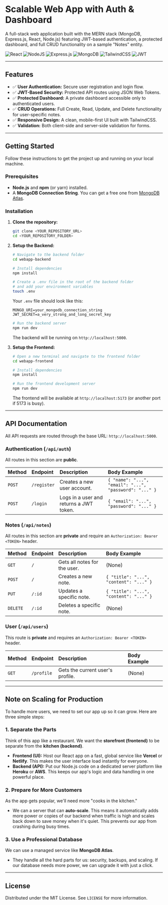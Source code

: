 # Scalable Web App with Auth & Dashboard

A full-stack web application built with the MERN stack (MongoDB, Express.js, React, Node.js) featuring JWT-based authentication, a protected dashboard, and full CRUD functionality on a sample "Notes" entity.

![React](https://img.shields.io/badge/react-%2320232a.svg?style=for-the-badge&logo=react&logoColor=%2361DAFB)
![NodeJS](https://img.shields.io/badge/node.js-6DA55F?style=for-the-badge&logo=node.js&logoColor=white)
![Express.js](https://img.shields.io/badge/express.js-%23404d59.svg?style=for-the-badge&logo=express&logoColor=%2361DAFB)
![MongoDB](https://img.shields.io/badge/MongoDB-%234ea94b.svg?style=for-the-badge&logo=mongodb&logoColor=white)
![TailwindCSS](https://img.shields.io/badge/tailwindcss-%2338B2AC.svg?style=for-the-badge&logo=tailwind-css&logoColor=white)
![JWT](https://img.shields.io/badge/JWT-black?style=for-the-badge&logo=JSON%20web%20tokens)

---

## Features

-   ✅ **User Authentication:** Secure user registration and login flow.
-   ✅ **JWT-Based Security:** Protected API routes using JSON Web Tokens.
-   ✅ **Protected Dashboard:** A private dashboard accessible only to authenticated users.
-   ✅ **CRUD Operations:** Full Create, Read, Update, and Delete functionality for user-specific notes.
-   ✅ **Responsive Design:** A clean, mobile-first UI built with TailwindCSS.
-   ✅ **Validation:** Both client-side and server-side validation for forms.

---

## Getting Started

Follow these instructions to get the project up and running on your local machine.

### Prerequisites

-   **Node.js** and **npm** (or yarn) installed.
-   A **MongoDB Connection String**. You can get a free one from [MongoDB Atlas](https://www.mongodb.com/cloud/atlas).

### Installation

1.  **Clone the repository:**
    ```sh
    git clone <YOUR_REPOSITORY_URL>
    cd <YOUR_REPOSITORY_FOLDER>
    ```

2.  **Setup the Backend:**
    ```sh
    # Navigate to the backend folder
    cd webapp-backend

    # Install dependencies
    npm install

    # Create a .env file in the root of the backend folder
    # and add your environment variables
    touch .env
    ```
    Your `.env` file should look like this:
    ```
    MONGO_URI=your_mongodb_connection_string
    JWT_SECRET=a_very_strong_and_long_secret_key
    ```
    ```sh
    # Run the backend server
    npm run dev
    ```
    The backend will be running on `http://localhost:5000`.

3.  **Setup the Frontend:**
    ```sh
    # Open a new terminal and navigate to the frontend folder
    cd webapp-frontend

    # Install dependencies
    npm install

    # Run the frontend development server
    npm run dev
    ```
    The frontend will be available at `http://localhost:5173` (or another port if 5173 is busy).

---

## API Documentation

All API requests are routed through the base URL: `http://localhost:5000`.

### Authentication (`/api/auth`)

All routes in this section are **public**.

| Method | Endpoint    | Description                               | Body Example                                     |
| :----- | :---------- | :---------------------------------------- | :----------------------------------------------- |
| `POST` | `/register` | Creates a new user account.               | `{ "name": "...", "email": "...", "password": "..." }` |
| `POST` | `/login`    | Logs in a user and returns a JWT token.   | `{ "email": "...", "password": "..." }`             |

### Notes (`/api/notes`)

All routes in this section are **private** and require an `Authorization: Bearer <TOKEN>` header.

| Method   | Endpoint | Description                        | Body Example                                 |
| :------- | :------- | :--------------------------------- | :------------------------------------------- |
| `GET`    | `/`      | Gets all notes for the user.       | (None)                                       |
| `POST`   | `/`      | Creates a new note.                | `{ "title": "...", "content": "..." }`      |
| `PUT`    | `/:id`   | Updates a specific note.           | `{ "title": "...", "content": "..." }`      |
| `DELETE` | `/:id`   | Deletes a specific note.           | (None)                                       |

### User (`/api/users`)

This route is **private** and requires an `Authorization: Bearer <TOKEN>` header.

| Method | Endpoint  | Description                   | Body Example |
| :----- | :-------- | :---------------------------- | :----------- |
| `GET`  | `/profile`| Gets the current user's profile. | (None)       |

---

## Note on Scaling for Production

To handle more users, we need to set our app up so it can grow. Here are three simple steps:

### 1. Separate the Parts
Think of this app like a restaurant. We want the **storefront (frontend)** to be separate from the **kitchen (backend)**.

-   **Frontend (UI):** Host our React app on a fast, global service like **Vercel** or **Netlify**. This makes the user interface load instantly for everyone.
-   **Backend (API):** Put our Node.js code on a dedicated server platform like **Heroku** or **AWS**. This keeps our app's logic and data handling in one powerful place.

### 2. Prepare for More Customers
As the app gets popular, we'll need more "cooks in the kitchen."

-   We can a server that can **auto-scale**. This means it automatically adds more power or copies of our backend when traffic is high and scales back down to save money when it's quiet. This prevents our app from crashing during busy times.

### 3. Use a Professional Database
We can use a managed service like **MongoDB Atlas**.

-   They handle all the hard parts for us: security, backups, and scaling. If our database needs more power, we can upgrade it with just a click.

---

## License

Distributed under the MIT License. See `LICENSE` for more information.

